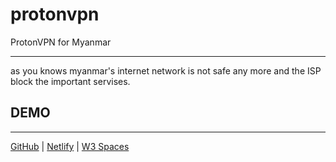 # protonvpn
ProtonVPN for Myanmar
<hr>
as you knows myanmar's internet network is not safe any more and the ISP block the important servises.<br>
<h2> DEMO</h2>
<hr>
<a href="https://tester-9e.github.io/protonvpn">GitHub</a> |
<a href="https://kidneppers.netlify.app/">Netlify</a> |
<a href="https://tester-9e.w3spaces.com/">W3 Spaces</a>
